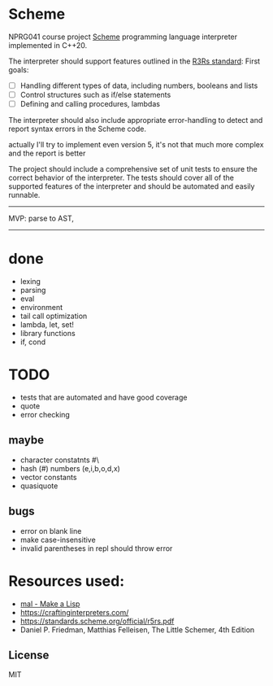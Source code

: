 # Scheme
NPRG041 course project
[Scheme](https://standards.scheme.org/) programming language interpreter implemented in C++20.

The interpreter should support features outlined in the [R3Rs standard](https://standards.scheme.org/official/r3rs.pdf): 
First goals:
- [ ] Handling different types of data, including numbers, booleans and lists
- [ ] Control structures such as if/else statements
- [ ] Defining and calling procedures, lambdas

The interpreter should also include appropriate error-handling to detect and report syntax errors in the Scheme code.

actually I'll try to implement even version 5, it's not that much more complex and the report is better

The project should include a comprehensive set of unit tests to ensure the correct behavior of the interpreter. The tests should cover all of the supported features of the interpreter and should be automated and easily runnable.


---

MVP:
parse to AST,

---
# done
- lexing
- parsing
- eval
- environment
- tail call optimization
- lambda, let, set!
- library functions
- if, cond


# TODO
- tests that are automated and have good coverage
- quote
- error checking
## maybe
- character constatnts #\
- hash (#) numbers (e,i,b,o,d,x)
- vector constants
- quasiquote
## bugs
- error on blank line
- make case-insensitive
- invalid parentheses in repl should throw error
# Resources used:
- [mal - Make a Lisp](https://github.com/kanaka/mal)
- https://craftinginterpreters.com/
- https://standards.scheme.org/official/r5rs.pdf
- Daniel P. Friedman, Matthias Felleisen, The Little Schemer, 4th Edition
## License
MIT 
